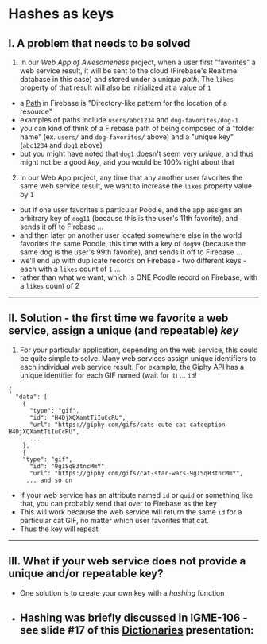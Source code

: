 # Hashes as keys


## I. A problem that needs to be solved

1) In our *Web App of Awesomeness* project, when a user first "favorites" a web service result, it will be sent to the cloud (Firebase's Realtime database in this case) and stored under a unique *path*. The `likes` property of that result will also be initialized at a value of `1`
  - a [Path](https://firebase.google.com/docs/reference/rules/rules.Path) in Firebase is "Directory-like pattern for the location of a resource" 
  - examples of paths include `users/abc1234` and `dog-favorites/dog-1` 
  - you can kind of think of a Firebase path of being composed of a "folder name" (ex. `users/` and `dog-favorites/` above) and a "unique key" (`abc1234` and `dog1` above)
  - but you might have noted that `dog1` doesn't seem very *unique*, and thus might not be a good *key*, and you would be 100% right about that

2) In our Web App project, any time that any another user favorites the same web service result, we want to increase the `likes` property value by `1`
  - but if one user favorites a particular Poodle, and the app assigns an arbitrary key of `dog11` (because this is the user's 11th favorite), and sends it off to Firebase ...
  - and then later on another user located somewhere else in the world favorites the same Poodle, this time with a key of `dog99` (because the same dog is the user's 99th favorite), and sends it off to Firebase ...
  - we'll end up with duplicate records on Firebase - two different keys - each with a `likes` count of `1` ...
  - rather than what we want, which is ONE Poodle record on Firebase, with a `likes` count of 2

<hr>


## II. Solution - the first time we favorite a web service, assign a unique (and repeatable) *key*

1) For your particular application, depending on the web service, this could be quite simple to solve. Many web services assign unique identifiers to each individual web service result. For example, the Giphy API has a unique identifier for each GIF named (wait for it) ... `id`!

```
{
  "data": [
    {
      "type": "gif",
      "id": "H4DjXQXamtTiIuCcRU",
      "url": "https://giphy.com/gifs/cats-cute-cat-catception-H4DjXQXamtTiIuCcRU",
      ...
    },
    {
    "type": "gif",
      "id": "9gISqB3tncMmY",
      "url": "https://giphy.com/gifs/cat-star-wars-9gISqB3tncMmY",
     ... and so on
```

- If your web service has an attribute named `id` or `guid` or something like that, you can probably send that over to Firebase as the key
- This will work because the web service will return the same `id` for a particular cat GIF, no matter which user favorites that cat.
- Thus the key will repeat

<hr>

## III. What if your web service does not provide a unique and/or repeatable key? 

- One solution is to create your own key with a *hashing* function
- Hashing was briefly discussed in IGME-106 - see slide #17 of this [Dictionaries](https://github.com/tonethar/IGME-330-Master/blob/master/presentations/Dictionaries.pdf) presentation:
  - 
